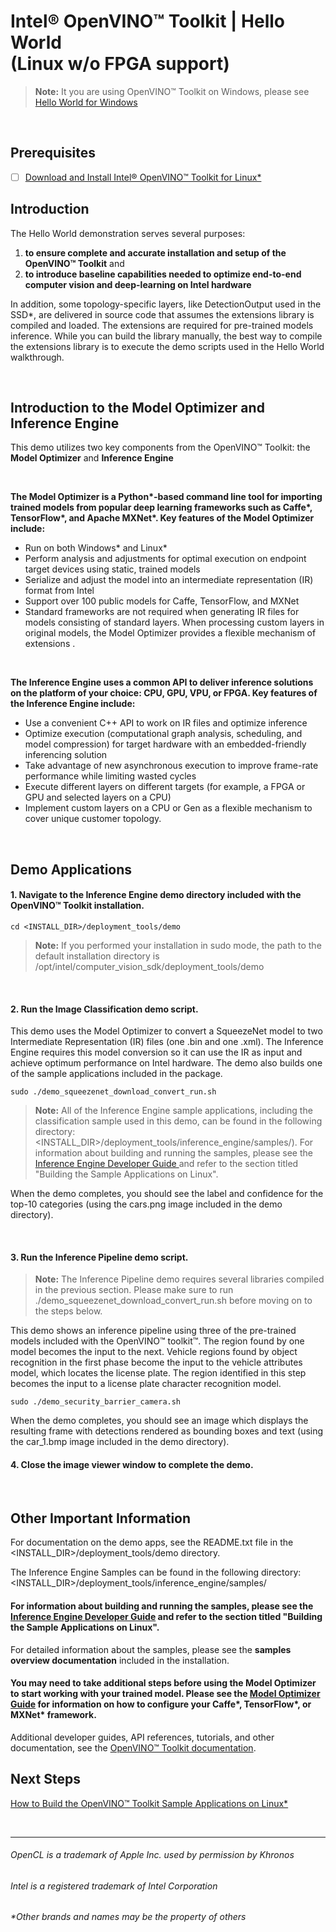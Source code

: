 

# Intel® OpenVINO™ Toolkit | Hello World <br>(Linux w/o FPGA support)

> **Note:**  It you are using OpenVINO™ Toolkit on Windows, please see [Hello World for Windows](https://github.com/hunnel/openVINO_hello_world_windows)

<br>

## Prerequisites

- [ ] [Download and Install Intel® OpenVINO™ Toolkit for Linux*](https://github.com/hunnel/openVINO_install_guide_linux_without_FPGA/blob/master/readme.md)<br>

## Introduction

The Hello World demonstration serves several purposes:
<ol>
	<li><strong>to ensure complete and accurate installation and setup of the OpenVINO™ Toolkit</strong> and</li>
	<li><strong>to introduce baseline capabilities needed to optimize end-to-end computer vision and deep-learning on Intel hardware</strong></li>
</ol>

In addition, some topology-specific layers, like DetectionOutput used in the SSD*, are delivered in source code that assumes the extensions library is compiled and loaded. The extensions are required for pre-trained models inference. While you can build the library manually, the best way to compile the extensions library is to execute the demo scripts used in the Hello World walkthrough.

<br>

## Introduction to the **Model Optimizer** and **Inference Engine**

This demo utilizes two key components from the OpenVINO™ Toolkit: the **Model Optimizer** and **Inference Engine**

<br>

<strong>The Model Optimizer is a Python*-based command line tool for importing trained models from popular deep learning frameworks such as Caffe*, TensorFlow*, and Apache MXNet*. Key features of the Model Optimizer include:</strong>


<ul>
<li>Run on both Windows* and Linux*</li>
<li>Perform analysis and adjustments for optimal execution on endpoint target devices using static, trained models</li>
<li>Serialize and adjust the model into an intermediate representation (IR) format from Intel</li>
<li>Support over 100 public models for Caffe, TensorFlow, and MXNet</li>
<li>Standard frameworks are not required when generating IR files for models consisting of standard layers. When processing custom layers in original models, the Model Optimizer provides a flexible mechanism of extensions .</li>
</ul>

<br>

<strong>The Inference Engine uses a common API to deliver inference solutions on the platform of your choice: CPU, GPU, VPU, or FPGA. Key features of the Inference Engine include:</strong>


<ul>
	<li>Use a convenient C++ API to work on IR files and optimize inference</li>
	<li>Optimize execution (computational graph analysis, scheduling, and model compression) for target hardware with an embedded-friendly inferencing solution</li>
	<li>Take advantage of new asynchronous execution to improve frame-rate performance while limiting wasted cycles</li>
<li>Execute different layers on different targets (for example, a FPGA or GPU and selected layers on a CPU)</li>
<li>Implement custom layers on a CPU or Gen as a flexible mechanism to cover unique customer topology.</li>


</ul>

<br>

## Demo Applications

#### 1. Navigate to the Inference Engine demo directory included with the OpenVINO™ Toolkit installation.<br>

	cd <INSTALL_DIR>/deployment_tools/demo

> **Note:** If you performed your installation in sudo mode, the path to the default installation directory is /opt/intel/computer_vision_sdk/deployment_tools/demo

<br>

#### 2. Run the Image Classification demo script.

This demo uses the Model Optimizer to convert a SqueezeNet model to two Intermediate Representation (IR) files (one .bin and one .xml). The Inference Engine requires this model conversion so it can use the IR as input and achieve optimum performance on Intel hardware. The demo also builds one of the sample applications included in the package.<br>

	sudo ./demo_squeezenet_download_convert_run.sh

> **Note:** All of the Inference Engine sample applications, including the classification sample used in this demo, can be found in the following directory: <INSTALL_DIR>/deployment_tools/inference_engine/samples/). For information about building and running the samples, please see the [Inference Engine Developer Guide ](https://software.intel.com/en-us/articles/OpenVINO-InferEngine) and refer to the section titled "Building the Sample Applications on Linux".


When the demo completes, you should see the label and confidence for the top-10 categories (using the cars.png image included in the demo directory).

<br>

#### 3. Run the Inference Pipeline demo script.

>**Note:** The Inference Pipeline demo requires several libraries compiled in the previous section. Please make sure to run ./demo_squeezenet_download_convert_run.sh before moving on to the steps below.


This demo shows an inference pipeline using three of the pre-trained models included with the OpenVINO™ toolkit™. The region found by one model becomes the input to the next. Vehicle regions found by object recognition in the first phase become the input to the vehicle attributes model, which locates the license plate. The region identified in this step becomes the input to a license plate character recognition model.<br>

	sudo ./demo_security_barrier_camera.sh

When the demo completes, you should see an image which displays the resulting frame with detections rendered as bounding boxes and text (using the car_1.bmp image included in the demo directory).

#### 4. Close the image viewer window to complete the demo.

<br>

## Other Important Information


For documentation on the demo apps, see the README.txt file in the <INSTALL_DIR>/deployment_tools/demo directory.

The Inference Engine Samples can be found in the following directory: <INSTALL_DIR>/deployment_tools/inference_engine/samples/

#### For information about building and running the samples, please see the [Inference Engine Developer Guide](https://software.intel.com/en-us/articles/OpenVINO-InferEngine) and refer to the section titled "Building the Sample Applications on Linux".

For detailed information about the samples, please see the <strong>samples overview documentation</strong> included in the installation.

#### You may need to take additional steps before using the Model Optimizer to start working with your trained model. Please see the [Model Optimizer Guide](https://software.intel.com/en-us/articles/OpenVINO-ModelOptimizer) for information on how to configure your Caffe*, TensorFlow*, or MXNet* framework.

Additional developer guides, API references, tutorials, and other documentation, see the [OpenVINO™ Toolkit documentation](https://software.intel.com/en-us/openvino-toolkit/documentation/featured).


## Next Steps

[How to Build the OpenVINO™ Toolkit Sample Applications on Linux*](https://github.com/hunnel/openVINO_install_guide_linux_without_FPGA/blob/master/build_sample_apps_linux.md)

<br>


***

###### OpenCL is a trademark of Apple Inc. used by permission by Khronos   
###### Intel is a registered trademark of Intel Corporation
###### &ast;Other brands and names may be the property of others
